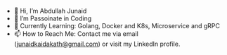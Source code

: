 - 👋 Hi, I’m Abdullah Junaid
- 👀 I’m Passoinate in Coding
- 🌱 Currently Learning: Golang, Docker and K8s, Microservice and gRPC
- 📫 How to Reach Me: Contact me via email (junaidkaidakath@gmail.com) or visit my LinkedIn profile.

<!---
A-junaid-K/A-junaid-K is a ✨ special ✨ repository because its `README.md` (this file) appears on your GitHub profile.
You can click the Preview link to take a look at your changes.
--->
